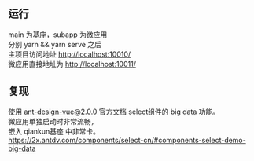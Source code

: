 ## 运行

main 为基座，subapp 为微应用  
分别 yarn && yarn serve 之后  
主项目访问地址 <http://localhost:10010/>  
微应用直接地址为 <http://localhost:10011/>

## 复现

使用 ant-design-vue@2.0.0 官方文档 select组件的 big data 功能。  
微应用单独启动时非常流畅，  
嵌入 qiankun基座 中非常卡。  
<https://2x.antdv.com/components/select-cn/#components-select-demo-big-data>
